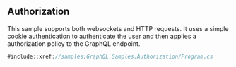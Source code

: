 ## Authorization

This sample supports both websockets and HTTP requests. It uses a simple cookie authentication
to authenticate the user and then applies a authorization policy to the GraphQL endpoint.


```csharp
#include::xref://samples:GraphQL.Samples.Authorization/Program.cs
```